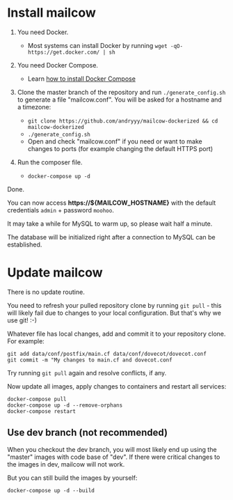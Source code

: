 # Install mailcow

1. You need Docker.

    - Most systems can install Docker by running `wget -qO- https://get.docker.com/ | sh`

2. You need Docker Compose.

    - Learn [how to install Docker Compose](https://docs.docker.com/compose/install/)

3. Clone the master branch of the repository and run `./generate_config.sh` to generate a file "mailcow.conf". You will be asked for a hostname and a timezone:

    - `git clone https://github.com/andryyy/mailcow-dockerized && cd mailcow-dockerized`
	- `./generate_config.sh`
	- Open and check "mailcow.conf" if you need or want to make changes to ports (for example changing the default HTTPS port)

4. Run the composer file.
    - `docker-compose up -d`

Done.

You can now access **https://${MAILCOW_HOSTNAME}** with the default credentials `admin` + password `moohoo`.

It may take a while for MySQL to warm up, so please wait half a minute.

The database will be initialized right after a connection to MySQL can be established.

# Update mailcow

There is no update routine.

You need to refresh your pulled repository clone by running `git pull` - this will likely fail due to changes to your local configuration. But that's why we use git! :-)

Whatever file has local changes, add and commit it to your repository clone. For example:

```
git add data/conf/postfix/main.cf data/conf/dovecot/dovecot.conf
git commit -m "My changes to main.cf and dovecot.conf
```

Try running `git pull` again and resolve conflicts, if any.

Now update all images, apply changes to containers and restart all services:

```
docker-compose pull
docker-compose up -d --remove-orphans
docker-compose restart
```

## Use dev branch (not recommended)

When you checkout the dev branch, you will most likely end up using the "master" images with code base of "dev".
If there were critical changes to the images in dev, mailcow will not work.

But you can still build the images by yourself:

```
docker-compose up -d --build
```
